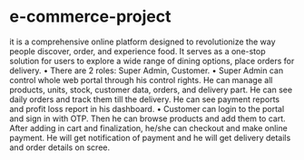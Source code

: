# e-commerce-project
it is a comprehensive online platform designed to revolutionize the way people discover, order, and experience food. It serves as a one-stop solution for users to explore a wide range of dining options, place orders for delivery.
• There are 2 roles: Super Admin, Customer.
• Super Admin can control whole web portal through his control rights. He can manage all products, units, stock, customer data, orders, and delivery part. He can see daily orders and track 
  them till the delivery. He can see payment reports and profit loss report in his dashboard. 
• Customer can login to the portal and sign in with OTP. Then he can browse products and add them to cart. After adding in cart and finalization, he/she can checkout and make online 
  payment. He will get notification of payment and he will get delivery details and order details on scree.
